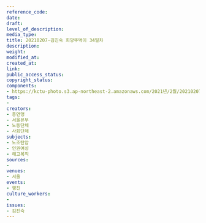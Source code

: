 ```yaml
---
reference_code: 
date: 
draft: 
level_of_description: 
media_type: 
title: 20210207-김진숙 희망뚜벅이 34일차
description: 
weight: 
modified_at: 
created_at: 
link: 
public_access_status: 
copyright_status: 
components:
- https://kctu-photo.s3.ap-northeast-2.amazonaws.com/2021년/2월/20210207-김진숙+희망뚜벅이+34일차/_5D40141.jpg
tags:
- 
creators:
- 총연맹
- 서울본부
- 노동단체
- 사회단체
subjects:
- 노조탄압
- 인권여성
- 해고복직
sources:
- 
venues:
- 서울
events:
- 행진
culture_workers:
- 
issues:
- 김진숙
---
```

